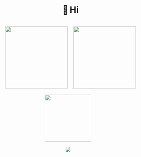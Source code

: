 <h1 align="center">👋 Hi</h1>
<br>
<div align="center">
  <a href="https://github.com/killgram">
  <img style="margin-right: 1rem" height="200rem" src="https://github-readme-stats.vercel.app/api?username=killgram&show_icons=true&theme=dracula&include_all_commits=true&count_private=true"/>
  <img height="200rem" src="https://github-readme-stats.vercel.app/api/top-langs/?username=killgram&layout=compact&langs_count=10&theme=dracula"/>
  </a>
</div>
<br>
<div align="center">
  <a href="https://github.com/killgram">
  <img style="margin-right: 1rem;" height="150rem" src="https://github-profile-trophy.vercel.app/?username=killgram&theme=dracula&margin-w=15"/>
  </a>
</div>
<br>
<div align="center">
  <a href="https://github.com/killgram">
  <img style="margin-right: 1rem;" src="https://visitcount.itsvg.in/api?id=killgram&label=Profile Views&color=10&icon=0&pretty=false"/>
  </a>
</div>
